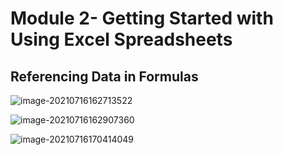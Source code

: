 # Module 2- Getting Started with Using Excel Spreadsheets

## Referencing Data in Formulas

![image-20210716162713522](C:\Users\Christopher\AppData\Roaming\Typora\typora-user-images\image-20210716162713522.png)

![image-20210716162907360](C:\Users\Christopher\AppData\Roaming\Typora\typora-user-images\image-20210716162907360.png)

![image-20210716170414049](C:\Users\Christopher\AppData\Roaming\Typora\typora-user-images\image-20210716170414049.png)

